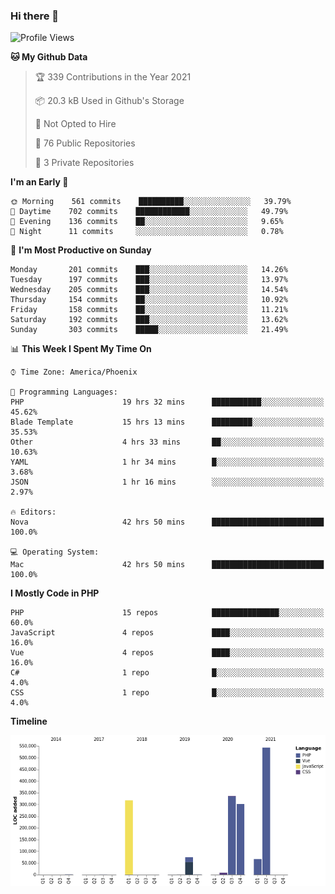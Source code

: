 ### Hi there 👋

<!--START_SECTION:waka-->
![Profile Views](http://img.shields.io/badge/Profile%20Views-4-blue)

**🐱 My Github Data** 

> 🏆 339 Contributions in the Year 2021
 > 
> 📦 20.3 kB Used in Github's Storage 
 > 
> 🚫 Not Opted to Hire
 > 
> 📜 76 Public Repositories 
 > 
> 🔑 3 Private Repositories  
 > 
**I'm an Early 🐤** 

```text
🌞 Morning    561 commits    ██████████░░░░░░░░░░░░░░░   39.79% 
🌆 Daytime    702 commits    ████████████░░░░░░░░░░░░░   49.79% 
🌃 Evening    136 commits    ██░░░░░░░░░░░░░░░░░░░░░░░   9.65% 
🌙 Night      11 commits     ░░░░░░░░░░░░░░░░░░░░░░░░░   0.78%

```
📅 **I'm Most Productive on Sunday** 

```text
Monday       201 commits    ███░░░░░░░░░░░░░░░░░░░░░░   14.26% 
Tuesday      197 commits    ███░░░░░░░░░░░░░░░░░░░░░░   13.97% 
Wednesday    205 commits    ███░░░░░░░░░░░░░░░░░░░░░░   14.54% 
Thursday     154 commits    ██░░░░░░░░░░░░░░░░░░░░░░░   10.92% 
Friday       158 commits    ██░░░░░░░░░░░░░░░░░░░░░░░   11.21% 
Saturday     192 commits    ███░░░░░░░░░░░░░░░░░░░░░░   13.62% 
Sunday       303 commits    █████░░░░░░░░░░░░░░░░░░░░   21.49%

```


📊 **This Week I Spent My Time On** 

```text
⌚︎ Time Zone: America/Phoenix

💬 Programming Languages: 
PHP                      19 hrs 32 mins      ███████████░░░░░░░░░░░░░░   45.62% 
Blade Template           15 hrs 13 mins      █████████░░░░░░░░░░░░░░░░   35.53% 
Other                    4 hrs 33 mins       ██░░░░░░░░░░░░░░░░░░░░░░░   10.63% 
YAML                     1 hr 34 mins        █░░░░░░░░░░░░░░░░░░░░░░░░   3.68% 
JSON                     1 hr 16 mins        ░░░░░░░░░░░░░░░░░░░░░░░░░   2.97%

🔥 Editors: 
Nova                     42 hrs 50 mins      █████████████████████████   100.0%

💻 Operating System: 
Mac                      42 hrs 50 mins      █████████████████████████   100.0%

```

**I Mostly Code in PHP** 

```text
PHP                      15 repos            ███████████████░░░░░░░░░░   60.0% 
JavaScript               4 repos             ████░░░░░░░░░░░░░░░░░░░░░   16.0% 
Vue                      4 repos             ████░░░░░░░░░░░░░░░░░░░░░   16.0% 
C#                       1 repo              █░░░░░░░░░░░░░░░░░░░░░░░░   4.0% 
CSS                      1 repo              █░░░░░░░░░░░░░░░░░░░░░░░░   4.0%

```


**Timeline**

![Chart not found](https://raw.githubusercontent.com/mikebronner/mikebronner/master/charts/bar_graph.png) 


<!--END_SECTION:waka-->

<!--
**mikebronner/mikebronner** is a ✨ _special_ ✨ repository because its `README.md` (this file) appears on your GitHub profile.

Here are some ideas to get you started:

- 🔭 I’m currently working on ...
- 🌱 I’m currently learning ...
- 👯 I’m looking to collaborate on ...
- 🤔 I’m looking for help with ...
- 💬 Ask me about ...
- 📫 How to reach me: ...
- 😄 Pronouns: ...
- ⚡ Fun fact: ...
-->
